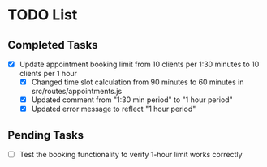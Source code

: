 # TODO List

## Completed Tasks
- [x] Update appointment booking limit from 10 clients per 1:30 minutes to 10 clients per 1 hour
  - [x] Changed time slot calculation from 90 minutes to 60 minutes in src/routes/appointments.js
  - [x] Updated comment from "1:30 min period" to "1 hour period"
  - [x] Updated error message to reflect "1 hour period"

## Pending Tasks
- [ ] Test the booking functionality to verify 1-hour limit works correctly
